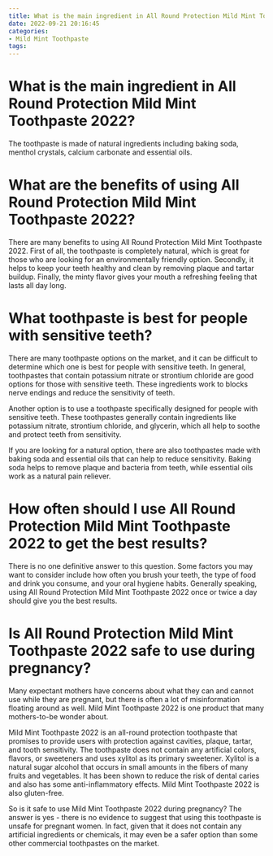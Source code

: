 ```yaml
---
title: What is the main ingredient in All Round Protection Mild Mint Toothpaste 2022
date: 2022-09-21 20:16:45
categories:
- Mild Mint Toothpaste
tags:
---
```



#  What is the main ingredient in All Round Protection Mild Mint Toothpaste 2022?

The toothpaste is made of natural ingredients including baking soda, menthol crystals, calcium carbonate and essential oils.

#  What are the benefits of using All Round Protection Mild Mint Toothpaste 2022?

There are many benefits to using All Round Protection Mild Mint Toothpaste 2022. First of all, the toothpaste is completely natural, which is great for those who are looking for an environmentally friendly option. Secondly, it helps to keep your teeth healthy and clean by removing plaque and tartar buildup. Finally, the minty flavor gives your mouth a refreshing feeling that lasts all day long.

#  What toothpaste is best for people with sensitive teeth?

There are many toothpaste options on the market, and it can be difficult to determine which one is best for people with sensitive teeth. In general, toothpastes that contain potassium nitrate or strontium chloride are good options for those with sensitive teeth. These ingredients work to blocks nerve endings and reduce the sensitivity of teeth.

Another option is to use a toothpaste specifically designed for people with sensitive teeth. These toothpastes generally contain ingredients like potassium nitrate, strontium chloride, and glycerin, which all help to soothe and protect teeth from sensitivity.

If you are looking for a natural option, there are also toothpastes made with baking soda and essential oils that can help to reduce sensitivity. Baking soda helps to remove plaque and bacteria from teeth, while essential oils work as a natural pain reliever.

#  How often should I use All Round Protection Mild Mint Toothpaste 2022 to get the best results?

There is no one definitive answer to this question. Some factors you may want to consider include how often you brush your teeth, the type of food and drink you consume, and your oral hygiene habits. Generally speaking, using All Round Protection Mild Mint Toothpaste 2022 once or twice a day should give you the best results.

#  Is All Round Protection Mild Mint Toothpaste 2022 safe to use during pregnancy?

Many expectant mothers have concerns about what they can and cannot use while they are pregnant, but there is often a lot of misinformation floating around as well. Mild Mint Toothpaste 2022 is one product that many mothers-to-be wonder about.

Mild Mint Toothpaste 2022 is an all-round protection toothpaste that promises to provide users with protection against cavities, plaque, tartar, and tooth sensitivity. The toothpaste does not contain any artificial colors, flavors, or sweeteners and uses xylitol as its primary sweetener. Xylitol is a natural sugar alcohol that occurs in small amounts in the fibers of many fruits and vegetables. It has been shown to reduce the risk of dental caries and also has some anti-inflammatory effects. Mild Mint Toothpaste 2022 is also gluten-free.

So is it safe to use Mild Mint Toothpaste 2022 during pregnancy? The answer is yes - there is no evidence to suggest that using this toothpaste is unsafe for pregnant women. In fact, given that it does not contain any artificial ingredients or chemicals, it may even be a safer option than some other commercial toothpastes on the market.